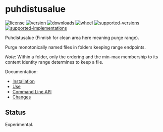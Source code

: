 # puhdistusalue

[![license](https://img.shields.io/github/license/sthagen/puhdistusalue.svg?style=flat)](https://github.com/sthagen/puhdistusalue/blob/default/LICENSE)
[![version](https://img.shields.io/pypi/v/puhdistusalue.svg?style=flat)](https://pypi.python.org/pypi/puhdistusalue/)
[![downloads](https://img.shields.io/pypi/dm/puhdistusalue.svg?style=flat)](https://pypi.python.org/pypi/puhdistusalue/)
[![wheel](https://img.shields.io/pypi/wheel/puhdistusalue.svg?style=flat)](https://pypi.python.org/pypi/puhdistusalue/)
[![supported-versions](https://img.shields.io/pypi/pyversions/puhdistusalue.svg?style=flat)](https://pypi.python.org/pypi/puhdistusalue/)
[![supported-implementations](https://img.shields.io/pypi/implementation/puhdistusalue.svg?style=flat)](https://pypi.python.org/pypi/puhdistusalue/)

Puhdistusalue (Finnish for clean area here meaning purge range).

Purge monotonically named files in folders keeping range endpoints.

*Note*: Within a folder, only the ordering and the min-max membership to its content identity range determines to keep a file.

Documentation:

* [Installation](install.md)
* [Use](use.md)
* [Command Line API](api.md)
* [Changes](changes.md)

## Status

Experimental.
